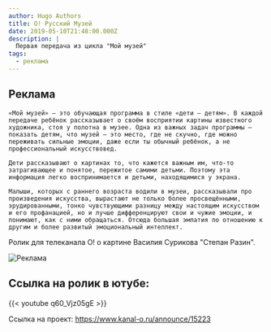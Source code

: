 ```yaml
---
author: Hugo Authors
title: О! Русский Музей
date: 2019-05-10T21:48:00.000Z
description: |
  Первая передача из цикла "Мой музей"
tags:
  - реклама
---
```

## Реклама

```
«Мой музей» — это обучающая программа в стиле «дети — детям». В каждой передаче ребёнок рассказывает о своём восприятии картины известного художника, стоя у полотна в музее. Одна из важных задач программы — показать детям, что музей — это место, где не скучно, где можно переживать сильные эмоции, даже если ты обычный ребёнок, а не профессиональный искусствовед.

Дети рассказывают о картинах то, что кажется важным им, что-то затрагивающее и понятое, пережитое самими детьми. Поэтому эта информация легко воспринимается и детьми, находящимися у экрана.

Малыши, которых с раннего возраста водили в музеи, рассказывали про произведения искусства, вырастают не только более просвещёнными, эрудированными, тонко чувствующими разницу между настоящим искусством и его профанацией, но и лучше дифференцируют свои и чужие эмоции, и понимают, как с ними обращаться. Отсюда большая эмпатия по отношению к другим и более развитый эмоциональный интеллект.
```

Ролик для телеканала О! о картине Василия Сурикова "Степан Разин".

<div class="full-width">
  <img src="/images/ferrero.JPG" alt="Реклама" />
</div>

## Ссылка на ролик в ютубе:

{{< youtube q60_Vjz05gE >}}

Ссылка на проект: <https://www.kanal-o.ru/announce/15223>